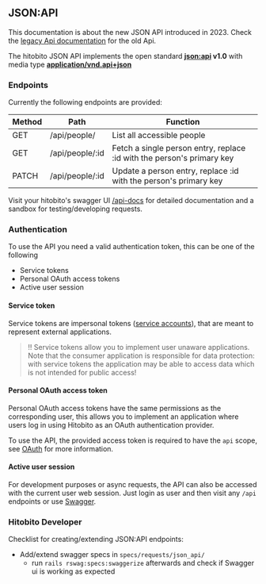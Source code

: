 ## JSON:API

This documentation is about the new JSON API introduced in 2023. Check the [legacy Api documentation](05_rest_api.md) for the old Api.

The hitobito JSON API implements the open standard **[json:api](https://jsonapi.org) v1.0** with media type **[application/vnd.api+json](http://www.iana.org/assignments/media-types/application/vnd.api+json)**

### Endpoints

Currently the following endpoints are provided:

| Method | Path                                              | Function                                                                        |
| ---    | ---                                               | ---                                                                             |
| GET    | /api/people/                                      | List all accessible people                                                      |
| GET    | /api/people/:id                                   | Fetch a single person entry, replace :id with the person's primary key          |
| PATCH  | /api/people/:id                                   | Update a person entry, replace :id with the person's primary key                |

Visit your hitobito's swagger UI [/api-docs](/api-docs) for detailed documentation and a sandbox for testing/developing requests.

### Authentication

To use the API you need a valid authentication token, this can be one of the following

* Service tokens
* Personal OAuth access tokens
* Active user session

#### Service token

Service tokens are impersonal tokens ([service accounts](07_service_accounts.md)), that are meant to represent external applications.

> :bangbang: Service tokens allow you to implement user unaware applications. Note that the
consumer application is responsible for data protection: with service tokens the application
may be able to access data which is not intended for public access!

#### Personal OAuth access token

Personal OAuth access tokens have the same permissions as the corresponding user, this allows you
to implement an application where users log in using Hitobito as an OAuth authentication provider.

To use the API, the provided access token is required to have the `api` scope, see [OAuth](08_oauth.md) for more information.

#### Active user session

For development purposes or async requests, the API can also be accessed with the current user web session. Just login as user and then visit any `/api` endpoints or use [Swagger](/api-docs).

### Hitobito Developer

Checklist for creating/extending JSON:API endpoints:

- Add/extend swagger specs in `specs/requests/json_api/`
  - run `rails rswag:specs:swaggerize` afterwards and check if Swagger ui is working as expected
